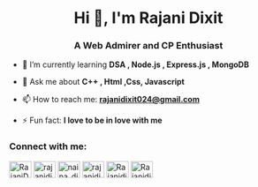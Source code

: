 <h1 align="center">Hi 👋, I'm Rajani Dixit</h1>
<h3 align="center">A Web Admirer and CP Enthusiast</h3>

- 🌱 I’m currently learning  **DSA , Node.js , Express.js , MongoDB**

- 💬 Ask me about  **C++ , Html ,Css, Javascript**

- 📫 How to reach me: **rajanidixit024@gmail.com**

- ⚡ Fun fact: **I love to be in love with me**

<h3 align="left">Connect with me:</h3>
<p align="left">
<a href="https://twitter.com/RajaniDixit3" target="_blank"><img align="center" src="https://raw.githubusercontent.com/rahuldkjain/github-profile-readme-generator/master/src/images/icons/Social/twitter.svg" alt="RajaniDixit3" height="30" width="40" /></a>
<a href="https://www.linkedin.com/in/rajanidixit024/" target="_blank"><img align="center" src="https://raw.githubusercontent.com/rahuldkjain/github-profile-readme-generator/master/src/images/icons/Social/linked-in-alt.svg" alt="rajanidixit024" height="30" width="40" /></a>
<a href="https://www.instagram.com/naina_dixit_024/" target="_blank"><img align="center" src="https://raw.githubusercontent.com/rahuldkjain/github-profile-readme-generator/master/src/images/icons/Social/instagram.svg" alt="naina_dixit_024" height="30" width="40" /></a>
<a href="https://www.hackerrank.com/rajanidixit024" target="_blank"><img align="center" src="https://raw.githubusercontent.com/rahuldkjain/github-profile-readme-generator/master/src/images/icons/Social/hackerrank.svg" alt="rajanidixit024" height="30" width="40" /></a>
<a href="https://leetcode.com/Rajanidixit024/" target="_blank"><img align="center" src="https://raw.githubusercontent.com/rahuldkjain/github-profile-readme-generator/master/src/images/icons/Social/leet-code.svg" alt="Rajanidixit024" height="30" width="40" /></a>
<a href="https://discord.gg/Rajanidixit024#4691" target="_blank"><img align="center" src="https://raw.githubusercontent.com/rahuldkjain/github-profile-readme-generator/master/src/images/icons/Social/discord.svg" alt="Rajanidixit024#4691" height="30" width="40" /></a>
</p>
